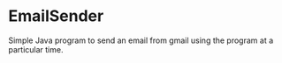 # EmailSender
Simple Java program to send an email from gmail using the program at a particular time.
